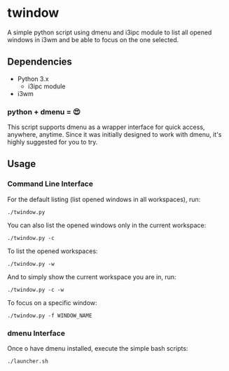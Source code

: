 # twindow
A simple python script using dmenu and i3ipc module to list all opened windows in i3wm and be able to focus on the one selected.

## Dependencies
- Python 3.x
  - i3ipc module
- i3wm

### python + dmenu = :heart_eyes:
This script supports dmenu as a wrapper interface for quick access, anywhere, anytime.
Since it was initially designed to work with dmenu, it's highly suggested for you to try.

## Usage

### Command Line Interface
For the default listing (list opened windows in all workspaces), run:
```
./twindow.py
```
You can also list the opened windows only in the current workspace:
```
./twindow.py -c
```
To list the opened workspaces:
```
./twindow.py -w
```
And to simply show the current workspace you are in, run:
```
./twindow.py -c -w
```

To focus on a specific window:
```
./twindow.py -f WINDOW_NAME
```

### dmenu Interface
Once o have dmenu installed, execute the simple bash scripts:
```
./launcher.sh
```

